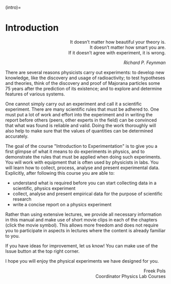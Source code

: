 (intro)=
# Introduction

<div style="text-align: right;">

It doesn’t matter how beautiful your theory is.\
It doesn’t matter how smart you are.\
If it doesn’t agree with experiment, it is wrong.

*Richard P. Feynman*

</div>

There are several reasons physicists carry out experiments: to develop new knowledge, like the discovery and usage of radioactivity; to test hypotheses and theories, think of the discovery and proof of Majorana particles some 75 years after the prediction of its existence; and to explore and determine features of various systems.

One cannot simply carry out an experiment and call it a scientific experiment. There are many scientific rules that must be adhered to. One must put a lot of work and effort into the experiment and in writing the report before others (peers, other experts in the field) can be convinced that what was found is reliable and valid. Doing the work thoroughly will also help to make sure that the values of quantities can be determined accurately.

The goal of the course "Introduction to Experimentation" is to give you a first glimpse of what it means to do experiments in physics, and to demonstrate the rules that must be applied when doing such experiments. You will work with equipment that is often used by physicists in labs. You will learn how to collect, process, analyse and present experimental data. Explicitly, after following this course you are able to:

* understand what is required before you can start collecting data in a scientific, physics experiment
* collect, analyse and present empirical data for the purpose of scientific research
* write a concise report on a physics experiment

Rather than using extensive lectures, we provide all necessary information in this manual and make use of short movie clips in each of the chapters (click the movie symbol). This allows more freedom and does not require you to participate in aspects in lectures where the content is already familiar to you. 

If you have ideas for improvement, let us know! You can make use of the Issue button at the top right corner. 

I hope you will enjoy the physical experiments we have designed for you.


<div style="text-align: right;">

Freek Pols\
Coordinator Physics Lab Courses 

</div>
